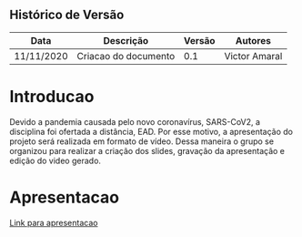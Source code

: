 ## Histórico de Versão 
| Data | Descrição | Versão | Autores |
| -------- | -------- | -------- | -------- |
| 11/11/2020 | Criacao do documento | 0.1 | Victor Amaral |

# Introducao

Devido a pandemia causada pelo novo coronavírus, SARS-CoV2, a disciplina foi ofertada a distância, EAD. Por esse motivo, a apresentação do projeto será realizada em formato de vídeo. Dessa maneira o grupo se organizou para realizar a criação dos slides, gravação da apresentação e edição do video gerado.

# Apresentacao

[Link para apresentacao](https://www.youtube.com/watch?v=T6rGodTzCtI&feature=youtu.be)